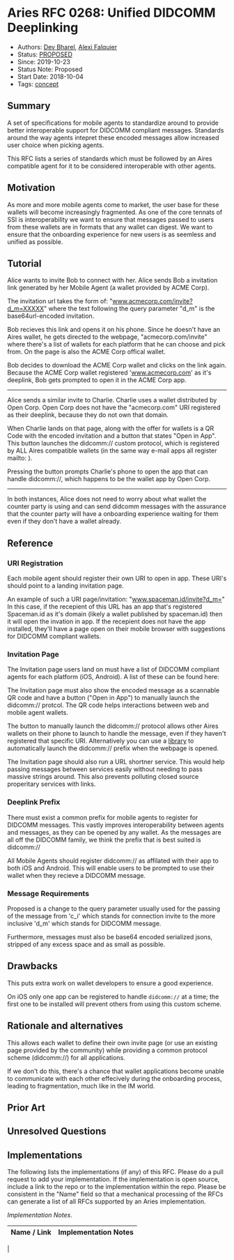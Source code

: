# Aries RFC 0268: Unified DIDCOMM Deeplinking
- Authors: [Dev Bharel](dev@spaceman.id), [Alexi Falquier](alexis@spaceman.id)
- Status: [PROPOSED](/README.md#proposed)
- Since: 2019-10-23 
- Status Note: Proposed  
- Start Date: 2018-10-04
- Tags: [concept](/tags.md#concept)

## Summary

A set of specifications for mobile agents to standardize around to provide better interoperable support for DIDCOMM compliant messages. Standards around the way agents intepret these encoded messages allow increased user choice when picking agents. 

This RFC lists a series of standards which must be followed by an Aires compatible agent for it to be considered interoperable with other agents. 

## Motivation

As more and more mobile agents come to market, the user base for these wallets will become increasingly fragmented. As one of the core tennats of SSI is interoperability we want to ensure that messages passed to users from these wallets are in formats that any wallet can digest. We want to ensure that the onboarding experience for new users is as seemless and unified as possible. 

## Tutorial

Alice wants to invite Bob to connect with her. Alice sends Bob a invitation link generated by her Mobile Agent (a wallet provided by ACME Corp). 

The invitation url takes the form of: "www.acmecorp.com/invite?d_m=XXXXX" where the text following the query parameter "d_m" is the base64url-encoded invitation. 

Bob recieves this link and opens it on his phone. Since he doesn't have an Aires wallet, he gets directed to the webpage, "acmecorp.com/invite" where there's a list of wallets for each platform that he can choose and pick from. On the page is also the ACME Corp offical wallet. 

Bob decides to download the ACME Corp wallet and clicks on the link again. Because the ACME Corp wallet registered 'www.acmecorp.com' as it's deeplink, Bob gets prompted to open it in the ACME Corp app. 

-----

Alice sends a similar invite to Charlie. Charlie uses a wallet distributed by Open Corp. Open Corp does not have the "acmecorp.com" URI registered as their deeplink, because they do not own that domain. 

When Charlie lands on that page, along with the offer for wallets is a QR Code with the encoded invitation and a button that states "Open in App". This button launches the didcomm:// custom protocol, which is registered by ALL Aires compatible wallets (in the same way e-mail apps all register mailto: ).

Pressing the button prompts Charlie's phone to open the app that can handle didcomm://, which happens to be the wallet app by Open Corp. 

------

In both instances, Alice does not need to worry about what wallet the counter party is using and can send didcomm messages with the assurance that the counter party will have a onboarding experience waiting for them even if they don't have a wallet already. 

## Reference
### URI Registration
Each mobile agent should register their own URI to open in app. These URI's should point to a landing invitation page.

An example of such a URI page/invitation: "www.spaceman.id/invite?d_m=" In this case, if the recepient of this URL has an app that's registered Spaceman.id as it's domain (likely a wallet published by spaceman.id) then it will open the invation in app. If the recepient does not have the app installed, they'll have a page open on their mobile browser with suggestions for DIDCOMM compliant wallets. 

### Invitation Page
The Invitation page users land on must have a list of DIDCOMM compliant agents for each platform (iOS, Android). A list of these can be found here:

The Invitation page must also show the encoded message as a scannable QR code and have a button ("Open in App") to manually launch the didcomm:// protcol. 
The QR code helps interactions between web and mobile agent wallets. 

The button to manually launch the didcomm:// protocol allows other Aires wallets on their phone to launch to handle the message, even if they haven't registered that specific URI. Alternatively you can use a [library](https://github.com/ismailhabib/custom-protocol-detection) to automatically launch the didcomm:// prefix when the webpage is opened.

The Invitation page should also run a URL shortner service. This would help passing messages between services easily without needing to pass massive strings around. This also prevents polluting closed source properitary services with links. 

### Deeplink Prefix
There must exist a common prefix for mobile agents to register for DIDCOMM messages. This vastly improves interoperability between agents and messages, as they can be opened by any wallet. As the messages are all off the DIDCOMM family, we think the prefix that is best suited is didcomm:// 

All Mobile Agents should register didcomm:// as affilated with their app to both iOS and Android. This will enable users to be prompted to use their wallet when they 
recieve a DIDCOMM message.

### Message Requirements
Proposed is a change to the query parameter usually used for the passing of the message from 'c_i' which stands for connection invite to the more inclusive 'd_m' which stands for DIDCOMM message. 

Furthermore, messages must also be base64 encoded serialized jsons, stripped of any excess space and as small as possible. 

## Drawbacks

This puts extra work on wallet developers to ensure a good experience. 

On iOS only one app can be registered to handle `didcomm://` at a time; the first one to be installed will prevent others from using this custom scheme.

## Rationale and alternatives

This allows each wallet to define their own invite page (or use an existing page provided by the community) while providing a common protocol scheme (didcomm://) for all applications. 

If we don't do this, there's a chance that wallet applications become unable to communicate with each other effecively during the onboarding process, leading to fragmentation, much like in the IM world. 

## Prior Art

## Unresolved Questions

## Implementations
The following lists the implementations (if any) of this RFC. Please do a pull request to add your implementation. If the implementation is open source, include a link to the repo or to the implementation within the repo. Please be consistent in the "Name" field so that a mechanical processing of the RFCs can generate a list of all RFCs supported by an Aries implementation.

*Implementation Notes*.

Name / Link | Implementation Notes
--- | ---
 | 

